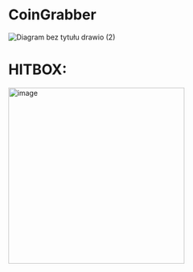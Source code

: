 # CoinGrabber

![Diagram bez tytułu drawio (2)](https://github.com/Jesoenn/CoinGrabber/assets/147878425/d5d14d34-17b4-4020-a441-5f214e578777)

# HITBOX:
<img width="350" alt="image" src="https://github.com/Jesoenn/CoinGrabber/assets/147878425/9cb6f41c-d7f9-4e63-bb1e-59a74ae135a9">
